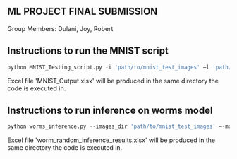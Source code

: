 ## ML PROJECT FINAL SUBMISSION
Group Members: Dulani, Joy, Robert

## Instructions to run the MNIST script 

```py
python MNIST_Testing_script.py -i 'path/to/mnist_test_images' –l 'path/to/mnist_test_labels' -m 'path/to/trained_model.pkl'
``` 
Excel file 'MNIST_Output.xlsx' will be produced in the same directory the code is executed in.

## Instructions to run inference on worms model 
```py
python worms_inference.py --images_dir 'path/to/mnist_test_images' –-model_path 'path/to/trained_worms.pkl' 
```
Excel file 'worm_random_inference_results.xlsx' will be produced in the same directory the code is executed in.
